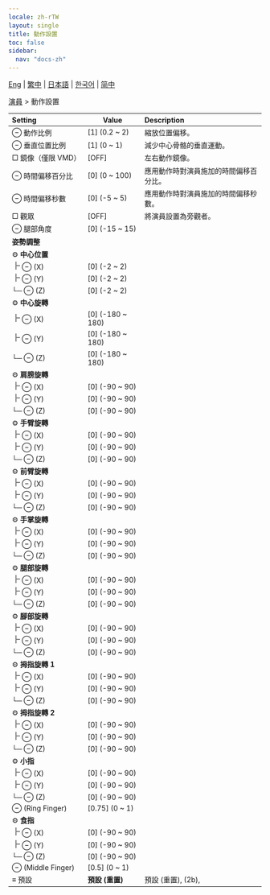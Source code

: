 ```yaml
---
locale: zh-rTW
layout: single
title: 動作設置
toc: false
sidebar:
  nav: "docs-zh"
---
```

[Eng](/dancexr/menu/2025.4/actor/actor_motion) | [繁中](/tw/dancexr/menu/2025.4/actor/actor_motion) | [日本語](/jp/dancexr/menu/2025.4/actor/actor_motion) | [한국어](/kr/dancexr/menu/2025.4/actor/actor_motion) | [简中](/zh/dancexr/menu/2025.4/actor/actor_motion)

[演員](../menu#演員) > 動作設置



| Setting | Value | Description |
| :--- | --- | :--- |
|<nobr> ⊖ 動作比例</nobr>| [1] (0.2 ~ 2) | 縮放位置偏移。
|<nobr> ⊖ 垂直位置比例</nobr>| [1] (0 ~ 1) | 減少中心骨骼的垂直運動。
|<nobr> □ 鏡像（僅限 VMD）</nobr>| [OFF] | 左右動作鏡像。
|<nobr> ⊖ 時間偏移百分比</nobr>| [0] (0 ~ 100) | 應用動作時對演員施加的時間偏移百分比。
|<nobr> ⊖ 時間偏移秒數</nobr>| [0] (-5 ~ 5) | 應用動作時對演員施加的時間偏移秒數。
|<nobr> □ 觀眾</nobr>| [OFF] | 將演員設置為旁觀者。
|<nobr> ⊖ 腿部角度</nobr>| [0] (-15 ~ 15) | 
|<nobr> **姿勢調整**</nobr>|| 
|<nobr> ⚙️ **中心位置**</nobr>| | 
|<nobr><img src="/images/icon/ic_line_t.png"/> ⊖ (X)</nobr>| [0] (-2 ~ 2) | 
|<nobr><img src="/images/icon/ic_line_t.png"/> ⊖ (Y)</nobr>| [0] (-2 ~ 2) | 
|<nobr>└─ ⊖ (Z)</nobr>| [0] (-2 ~ 2) | 
|<nobr> ⚙️ **中心旋轉**</nobr>| | 
|<nobr><img src="/images/icon/ic_line_t.png"/> ⊖ (X)</nobr>| [0] (-180 ~ 180) | 
|<nobr><img src="/images/icon/ic_line_t.png"/> ⊖ (Y)</nobr>| [0] (-180 ~ 180) | 
|<nobr>└─ ⊖ (Z)</nobr>| [0] (-180 ~ 180) | 
|<nobr> ⚙️ **肩膀旋轉**</nobr>| | 
|<nobr><img src="/images/icon/ic_line_t.png"/> ⊖ (X)</nobr>| [0] (-90 ~ 90) | 
|<nobr><img src="/images/icon/ic_line_t.png"/> ⊖ (Y)</nobr>| [0] (-90 ~ 90) | 
|<nobr>└─ ⊖ (Z)</nobr>| [0] (-90 ~ 90) | 
|<nobr> ⚙️ **手臂旋轉**</nobr>| | 
|<nobr><img src="/images/icon/ic_line_t.png"/> ⊖ (X)</nobr>| [0] (-90 ~ 90) | 
|<nobr><img src="/images/icon/ic_line_t.png"/> ⊖ (Y)</nobr>| [0] (-90 ~ 90) | 
|<nobr>└─ ⊖ (Z)</nobr>| [0] (-90 ~ 90) | 
|<nobr> ⚙️ **前臂旋轉**</nobr>| | 
|<nobr><img src="/images/icon/ic_line_t.png"/> ⊖ (X)</nobr>| [0] (-90 ~ 90) | 
|<nobr><img src="/images/icon/ic_line_t.png"/> ⊖ (Y)</nobr>| [0] (-90 ~ 90) | 
|<nobr>└─ ⊖ (Z)</nobr>| [0] (-90 ~ 90) | 
|<nobr> ⚙️ **手掌旋轉**</nobr>| | 
|<nobr><img src="/images/icon/ic_line_t.png"/> ⊖ (X)</nobr>| [0] (-90 ~ 90) | 
|<nobr><img src="/images/icon/ic_line_t.png"/> ⊖ (Y)</nobr>| [0] (-90 ~ 90) | 
|<nobr>└─ ⊖ (Z)</nobr>| [0] (-90 ~ 90) | 
|<nobr> ⚙️ **腿部旋轉**</nobr>| | 
|<nobr><img src="/images/icon/ic_line_t.png"/> ⊖ (X)</nobr>| [0] (-90 ~ 90) | 
|<nobr><img src="/images/icon/ic_line_t.png"/> ⊖ (Y)</nobr>| [0] (-90 ~ 90) | 
|<nobr>└─ ⊖ (Z)</nobr>| [0] (-90 ~ 90) | 
|<nobr> ⚙️ **腳部旋轉**</nobr>| | 
|<nobr><img src="/images/icon/ic_line_t.png"/> ⊖ (X)</nobr>| [0] (-90 ~ 90) | 
|<nobr><img src="/images/icon/ic_line_t.png"/> ⊖ (Y)</nobr>| [0] (-90 ~ 90) | 
|<nobr>└─ ⊖ (Z)</nobr>| [0] (-90 ~ 90) | 
|<nobr> ⚙️ **拇指旋轉 1**</nobr>| | 
|<nobr><img src="/images/icon/ic_line_t.png"/> ⊖ (X)</nobr>| [0] (-90 ~ 90) | 
|<nobr><img src="/images/icon/ic_line_t.png"/> ⊖ (Y)</nobr>| [0] (-90 ~ 90) | 
|<nobr>└─ ⊖ (Z)</nobr>| [0] (-90 ~ 90) | 
|<nobr> ⚙️ **拇指旋轉 2**</nobr>| | 
|<nobr><img src="/images/icon/ic_line_t.png"/> ⊖ (X)</nobr>| [0] (-90 ~ 90) | 
|<nobr><img src="/images/icon/ic_line_t.png"/> ⊖ (Y)</nobr>| [0] (-90 ~ 90) | 
|<nobr>└─ ⊖ (Z)</nobr>| [0] (-90 ~ 90) | 
|<nobr> ⚙️ **小指**</nobr>| | 
|<nobr><img src="/images/icon/ic_line_t.png"/> ⊖ (X)</nobr>| [0] (-90 ~ 90) | 
|<nobr><img src="/images/icon/ic_line_t.png"/> ⊖ (Y)</nobr>| [0] (-90 ~ 90) | 
|<nobr>└─ ⊖ (Z)</nobr>| [0] (-90 ~ 90) | 
|<nobr> ⊖ (Ring Finger)</nobr>| [0.75] (0 ~ 1) | 
|<nobr> ⚙️ **食指**</nobr>| | 
|<nobr><img src="/images/icon/ic_line_t.png"/> ⊖ (X)</nobr>| [0] (-90 ~ 90) | 
|<nobr><img src="/images/icon/ic_line_t.png"/> ⊖ (Y)</nobr>| [0] (-90 ~ 90) | 
|<nobr>└─ ⊖ (Z)</nobr>| [0] (-90 ~ 90) | 
|<nobr> ⊖ (Middle Finger)</nobr>| [0.5] (0 ~ 1) | 
|<nobr> ≡ 預設</nobr>| **預設 (重置)** | 預設 (重置), (2b),  |

